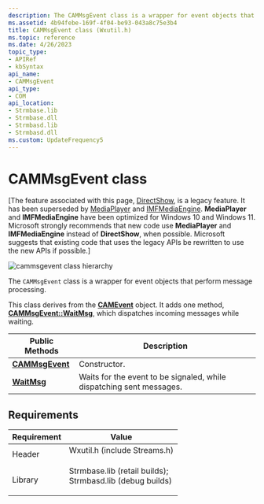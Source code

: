 ```yaml
---
description: The CAMMsgEvent class is a wrapper for event objects that perform message processing.
ms.assetid: 4b94febe-169f-4f04-be93-043a8c75e3b4
title: CAMMsgEvent class (Wxutil.h)
ms.topic: reference
ms.date: 4/26/2023
topic_type: 
- APIRef
- kbSyntax
api_name: 
- CAMMsgEvent
api_type: 
- COM
api_location: 
- Strmbase.lib
- Strmbase.dll
- Strmbasd.lib
- Strmbasd.dll
ms.custom: UpdateFrequency5
---
```


# CAMMsgEvent class

\[The feature associated with this page, [DirectShow](/windows/win32/directshow/directshow), is a legacy feature. It has been superseded by [MediaPlayer](/uwp/api/Windows.Media.Playback.MediaPlayer) and [IMFMediaEngine](/windows/win32/api/mfmediaengine/nn-mfmediaengine-imfmediaengine). **MediaPlayer** and **IMFMediaEngine** have been optimized for Windows 10 and Windows 11. Microsoft strongly recommends that new code use **MediaPlayer** and **IMFMediaEngine** instead of **DirectShow**, when possible. Microsoft suggests that existing code that uses the legacy APIs be rewritten to use the new APIs if possible.\]

![cammsgevent class hierarchy](images/util06.png)

The `CAMMsgEvent` class is a wrapper for event objects that perform message processing.

This class derives from the [**CAMEvent**](camevent.md) object. It adds one method, [**CAMMsgEvent::WaitMsg**](cammsgevent-waitmsg.md), which dispatches incoming messages while waiting.



| Public Methods                                 | Description                                                          |
|------------------------------------------------|----------------------------------------------------------------------|
| [**CAMMsgEvent**](cammsgevent-cammsgevent.md) | Constructor.                                                         |
| [**WaitMsg**](cammsgevent-waitmsg.md)         | Waits for the event to be signaled, while dispatching sent messages. |



 

## Requirements



| Requirement | Value |
|--------------------|--------------------------------------------------------------------------------------------------------------------------------------------------------------------------------------------|
| Header<br/>  | <dl> <dt>Wxutil.h (include Streams.h)</dt> </dl>                                                                                    |
| Library<br/> | <dl> <dt>Strmbase.lib (retail builds); </dt> <dt>Strmbasd.lib (debug builds)</dt> </dl> |



 

 




